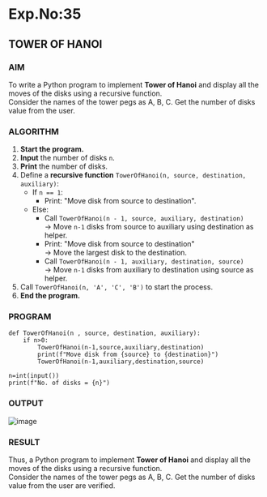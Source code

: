 # Exp.No:35  
## TOWER OF HANOI
### AIM  
To write a Python program to implement **Tower of Hanoi** and display all the moves of the disks using a recursive function.  
Consider the names of the tower pegs as A, B, C. Get the number of disks value from the user.
### ALGORITHM  

1. **Start the program.**
2. **Input** the number of disks `n`.
3. **Print** the number of disks.
4. Define a **recursive function** `TowerOfHanoi(n, source, destination, auxiliary)`:
   - If `n == 1`:
     - Print: "Move disk from source to destination".
   - Else:
     - Call `TowerOfHanoi(n - 1, source, auxiliary, destination)`  
       → Move `n-1` disks from source to auxiliary using destination as helper.
     - Print: "Move disk from source to destination"  
       → Move the largest disk to the destination.
     - Call `TowerOfHanoi(n - 1, auxiliary, destination, source)`  
       → Move `n-1` disks from auxiliary to destination using source as helper.
5. Call `TowerOfHanoi(n, 'A', 'C', 'B')` to start the process.
6. **End the program.**
### PROGRAM  

```
def TowerOfHanoi(n , source, destination, auxiliary):
    if n>0:
        TowerOfHanoi(n-1,source,auxiliary,destination)
        print(f"Move disk from {source} to {destination}")
        TowerOfHanoi(n-1,auxiliary,destination,source) 
        
n=int(input())
print(f"No. of disks = {n}")
```
### OUTPUT
![image](https://github.com/user-attachments/assets/a5f7efe7-e934-4102-b889-f3318884f5c5)
### RESULT
Thus, a Python program to implement **Tower of Hanoi** and display all the moves of the disks using a recursive function.  
Consider the names of the tower pegs as A, B, C. Get the number of disks value from the user are verified.

